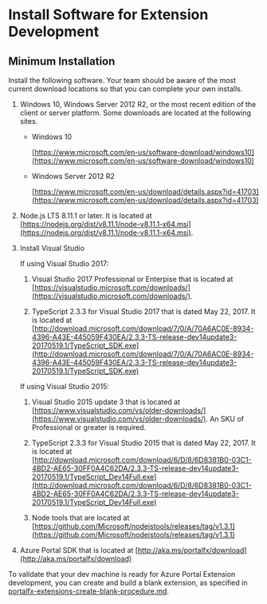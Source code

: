 # Install Software for Extension Development

<!-- document headers are in the individual documents -->
## Minimum Installation

Install the following software. Your team should be aware of the most current download locations so that you can complete your own installs.

1. Windows 10, Windows Server 2012 R2, or the most recent edition of the client or server platform. Some downloads are located at the following sites.

    * Windows 10
    
      [https://www.microsoft.com/en-us/software-download/windows10](https://www.microsoft.com/en-us/software-download/windows10)

    * Windows Server 2012 R2

      [https://www.microsoft.com/en-us/download/details.aspx?id=41703](https://www.microsoft.com/en-us/download/details.aspx?id=41703)

1. Node.js LTS 8.11.1 or later. It is located at 
[https://nodejs.org/dist/v8.11.1/node-v8.11.1-x64.msi](https://nodejs.org/dist/v8.11.1/node-v8.11.1-x64.msi).

1. Install Visual Studio

   If using Visual Studio 2017:

      1. Visual Studio 2017 Professional or Enterpise that is located at [https://visualstudio.microsoft.com/downloads/](https://visualstudio.microsoft.com/downloads/).  

      1. TypeScript 2.3.3 for Visual Studio 2017 that is dated May 22, 2017. It is located at [http://download.microsoft.com/download/7/0/A/70A6AC0E-8934-4396-A43E-445059F430EA/2.3.3-TS-release-dev14update3-20170519.1/TypeScript_SDK.exe](http://download.microsoft.com/download/7/0/A/70A6AC0E-8934-4396-A43E-445059F430EA/2.3.3-TS-release-dev14update3-20170519.1/TypeScript_SDK.exe)

   If using Visual Studio 2015:

      1. Visual Studio 2015 update 3 that is located at [https://www.visualstudio.com/vs/older-downloads/](https://www.visualstudio.com/vs/older-downloads/). An SKU of Professional or greater is required.

      1. TypeScript 2.3.3 for Visual Studio 2015 that is dated May 22, 2017. It is located at [http://download.microsoft.com/download/6/D/8/6D8381B0-03C1-4BD2-AE65-30FF0A4C62DA/2.3.3-TS-release-dev14update3-20170519.1/TypeScript_Dev14Full.exe](http://download.microsoft.com/download/6/D/8/6D8381B0-03C1-4BD2-AE65-30FF0A4C62DA/2.3.3-TS-release-dev14update3-20170519.1/TypeScript_Dev14Full.exe)

      1. Node tools that are located at [https://github.com/Microsoft/nodejstools/releases/tag/v1.3.1](https://github.com/Microsoft/nodejstools/releases/tag/v1.3.1)

1. Azure Portal SDK that is located at [http://aka.ms/portalfx/download](http://aka.ms/portalfx/download)

To validate that your dev machine is ready for Azure Portal Extension development, you can create and build a blank extension, as specified in [portalfx-extensions-create-blank-procedure.md](portalfx-extensions-create-blank-procedure.md).
